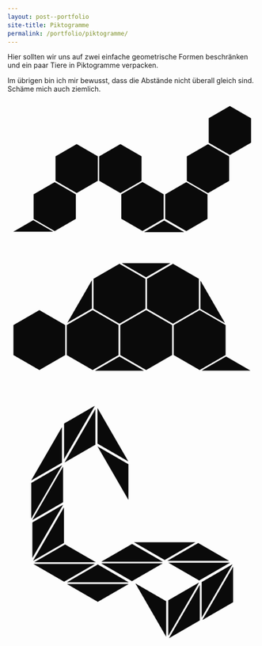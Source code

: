 ```yaml
---
layout: post--portfolio
site-title: Piktogramme
permalink: /portfolio/piktogramme/
---
```

Hier sollten wir uns auf zwei einfache geometrische Formen beschränken und ein paar Tiere in Piktogramme verpacken.

Im übrigen bin ich mir bewusst, dass die Abstände nicht überall gleich sind. Schäme mich auch ziemlich.

![Piktogramm Raupe](/img/piktogramme/raupe.png)

![Piktogramm Schildkr&ouml;te](/img/piktogramme/schildkroete.png)

![Piktogramm Schlange](/img/piktogramme/schlange.png)
